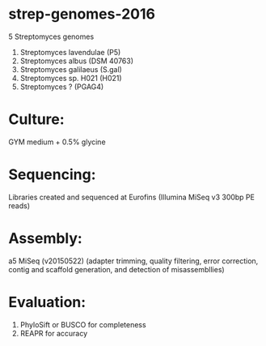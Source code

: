 # strep-genomes-2016

5 Streptomyces genomes

1. Streptomyces lavendulae (P5)
2. Streptomyces albus (DSM 40763)
3. Streptomyces galilaeus (S.gal)
4. Streptomyces sp. H021 (H021)
5. Streptomyces ? (PGAG4)

# Culture:
GYM medium + 0.5% glycine

# Sequencing:
Libraries created and sequenced at Eurofins
(Illumina MiSeq v3 300bp PE reads)

# Assembly:
a5 MiSeq (v20150522)
(adapter trimming, quality filtering, error correction, contig and scaffold generation, and detection of misassembllies)

# Evaluation:
1. PhyloSift or BUSCO for completeness
2. REAPR for accuracy
